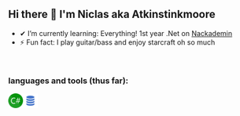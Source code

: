 ## Hi there 👋 I'm Niclas aka Atkinstinkmoore

- ✔ I’m currently learning: Everything! 1st year .Net on [Nackademin](https://nackademin.se/utbildningar/programutvecklare-net/)
- ⚡ Fun fact: I play guitar/bass and enjoy starcraft oh so much
<br/>

### languages and tools (thus far):

<img align="left" alt="C#" width="30px" height="30px" src="https://raw.githubusercontent.com/github/explore/80688e429a7d4ef2fca1e82350fe8e3517d3494d/topics/csharp/csharp.png" />
<img align="left" alt="SQL" width="30px" height="30px" src="https://raw.githubusercontent.com/github/explore/80688e429a7d4ef2fca1e82350fe8e3517d3494d/topics/sql/sql.png" />


<br/>
<br/>

